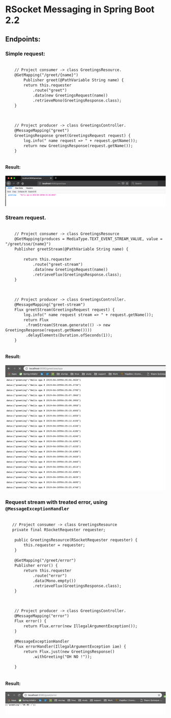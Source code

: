 # RSocket Messaging in Spring Boot 2.2

## Endpoints: 

### Simple request:
<pre> <code>
    // Project consumer -> class GreetingsResource.
    @GetMapping("/greet/{name}")
        Publisher<GreetingsResponse> greet(@PathVariable String name) {
        return this.requester
            .route("greet")
            .data(new GreetingsRequest(name))
            .retrieveMono(GreetingsResponse.class);
    }
</code> </pre>

<pre> <code>
    // Project producer -> class GreetingsController.
    @MessageMapping("greet")
    GreetingsResponse greet(GreetingsRequest request) {
        log.info(" name request => " + request.getName());
        return new GreetingsResponse(request.getName());
    }
</code> </pre>

#### Result:
![Simple request.](data/simple-request.png) 

### Stream request.
<pre> <code>
    // Project consumer -> class GreetingsResource
    @GetMapping(produces = MediaType.TEXT_EVENT_STREAM_VALUE, value = "/greet/sse/{name}")
    Publisher<GreetingsResponse> greetStream(@PathVariable String name) {

        return this.requester
            .route("greet-stream")
            .data(new GreetingsRequest(name))
            .retrieveFlux(GreetingsResponse.class);
    }
</code> </pre>

<pre> <code>
    // Project producer -> class GreetingsController.
    @MessageMapping("greet-stream")
    Flux<GreetingsResponse> greetStream(GreetingsRequest request) {
        log.info(" name request stream => " + request.getName());
        return Flux
         .fromStream(Stream.generate(() -> new GreetingsResponse(request.getName())))
         .delayElements(Duration.ofSeconds(1));
    }
</code> </pre>

#### Result:
![Stream request.](data/request-stream.png)

### Request stream with treated error, using `@MessageExceptionHandler`
<pre> <code>
   // Project consumer -> class GreetingsResource
   private final RSocketRequester requester;

    public GreetingsResource(RSocketRequester requester) {
        this.requester = requester;
    }

    @GetMapping("/greet/error")
    Publisher<GreetingsResponse> error() {
        return this.requester
            .route("error")
            .data(Mono.empty())
            .retrieveFlux(GreetingsResponse.class);
    }
</code> </pre>

<pre> <code>
    // Project producer -> class GreetingsController.
    @MessageMapping("error")
    Flux<GreetingsResponse> error() {
        return Flux.error(new IllegalArgumentException());
    }

    @MessageExceptionHandler
    Flux<GreetingsResponse> errorHandler(IllegalArgumentException iae) {
        return Flux.just(new GreetingsResponse()
            .withGreeting("OH NO !"));

    }
</code> </pre>

#### Result:
![Request stream with treated error.](data/request-stream-error.png)
